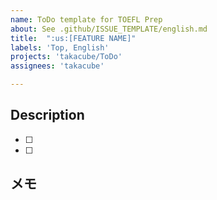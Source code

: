 ```yaml
---
name: ToDo template for TOEFL Prep
about: See .github/ISSUE_TEMPLATE/english.md
title:  ":us:[FEATURE NAME]"
labels: 'Top, English'
projects: 'takacube/ToDo'
assignees: 'takacube'

---
```


## Description

- [ ]
- [ ]

## メモ